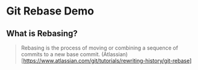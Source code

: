 # Git Rebase Demo

## What is Rebasing?

> Rebasing is the process of moving or combining a sequence of commits to a new base commit. (Atlassian)[https://www.atlassian.com/git/tutorials/rewriting-history/git-rebase]